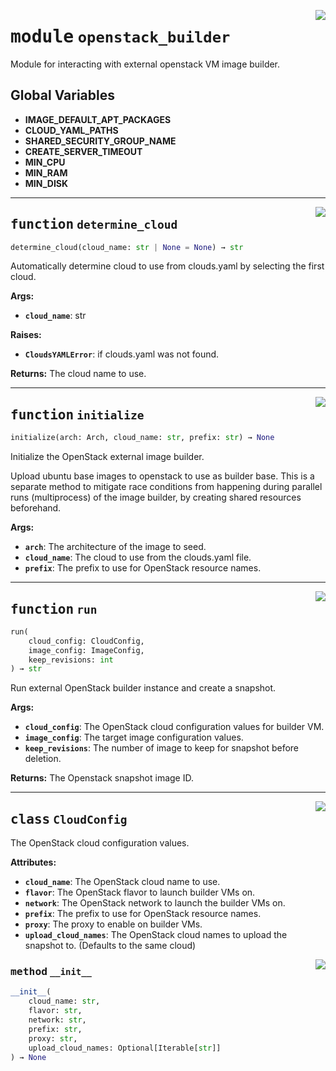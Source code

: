 <!-- markdownlint-disable -->

<a href="../src/github_runner_image_builder/openstack_builder.py#L0"><img align="right" style="float:right;" src="https://img.shields.io/badge/-source-cccccc?style=flat-square"></a>

# <kbd>module</kbd> `openstack_builder`
Module for interacting with external openstack VM image builder. 

**Global Variables**
---------------
- **IMAGE_DEFAULT_APT_PACKAGES**
- **CLOUD_YAML_PATHS**
- **SHARED_SECURITY_GROUP_NAME**
- **CREATE_SERVER_TIMEOUT**
- **MIN_CPU**
- **MIN_RAM**
- **MIN_DISK**

---

<a href="../src/github_runner_image_builder/openstack_builder.py#L60"><img align="right" style="float:right;" src="https://img.shields.io/badge/-source-cccccc?style=flat-square"></a>

## <kbd>function</kbd> `determine_cloud`

```python
determine_cloud(cloud_name: str | None = None) → str
```

Automatically determine cloud to use from clouds.yaml by selecting the first cloud. 



**Args:**
 
 - <b>`cloud_name`</b>:  str 



**Raises:**
 
 - <b>`CloudsYAMLError`</b>:  if clouds.yaml was not found. 



**Returns:**
 The cloud name to use. 


---

<a href="../src/github_runner_image_builder/openstack_builder.py#L93"><img align="right" style="float:right;" src="https://img.shields.io/badge/-source-cccccc?style=flat-square"></a>

## <kbd>function</kbd> `initialize`

```python
initialize(arch: Arch, cloud_name: str, prefix: str) → None
```

Initialize the OpenStack external image builder. 

Upload ubuntu base images to openstack to use as builder base. This is a separate method to mitigate race conditions from happening during parallel runs (multiprocess) of the image builder, by creating shared resources beforehand. 



**Args:**
 
 - <b>`arch`</b>:  The architecture of the image to seed. 
 - <b>`cloud_name`</b>:  The cloud to use from the clouds.yaml file. 
 - <b>`prefix`</b>:  The prefix to use for OpenStack resource names. 


---

<a href="../src/github_runner_image_builder/openstack_builder.py#L233"><img align="right" style="float:right;" src="https://img.shields.io/badge/-source-cccccc?style=flat-square"></a>

## <kbd>function</kbd> `run`

```python
run(
    cloud_config: CloudConfig,
    image_config: ImageConfig,
    keep_revisions: int
) → str
```

Run external OpenStack builder instance and create a snapshot. 



**Args:**
 
 - <b>`cloud_config`</b>:  The OpenStack cloud configuration values for builder VM. 
 - <b>`image_config`</b>:  The target image configuration values. 
 - <b>`keep_revisions`</b>:  The number of image to keep for snapshot before deletion. 



**Returns:**
 The Openstack snapshot image ID. 


---

<a href="../src/github_runner_image_builder/openstack_builder.py#L211"><img align="right" style="float:right;" src="https://img.shields.io/badge/-source-cccccc?style=flat-square"></a>

## <kbd>class</kbd> `CloudConfig`
The OpenStack cloud configuration values. 



**Attributes:**
 
 - <b>`cloud_name`</b>:  The OpenStack cloud name to use. 
 - <b>`flavor`</b>:  The OpenStack flavor to launch builder VMs on. 
 - <b>`network`</b>:  The OpenStack network to launch the builder VMs on. 
 - <b>`prefix`</b>:  The prefix to use for OpenStack resource names. 
 - <b>`proxy`</b>:  The proxy to enable on builder VMs. 
 - <b>`upload_cloud_names`</b>:  The OpenStack cloud names to upload the snapshot to. (Defaults to             the same cloud) 

<a href="../<string>"><img align="right" style="float:right;" src="https://img.shields.io/badge/-source-cccccc?style=flat-square"></a>

### <kbd>method</kbd> `__init__`

```python
__init__(
    cloud_name: str,
    flavor: str,
    network: str,
    prefix: str,
    proxy: str,
    upload_cloud_names: Optional[Iterable[str]]
) → None
```









